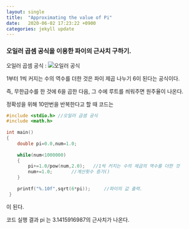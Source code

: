 ```yaml
---
layout: single
title:  "Approximating the value of Pi"
date:   2020-06-02 17:23:22 +0900
categories: jekyll update
---
```




### 오일러 곱셈 공식을 이용한 파이의 근사치 구하기.

오일러 곱셈 공식 : ![오일러 공식](https://img1.daumcdn.net/thumb/R1280x0/?scode=mtistory2&fname=https%3A%2F%2Ft1.daumcdn.net%2Fcfile%2Ftistory%2F99DCBF465CF3F3542F)

1부터 1씩 커지는 수의 역수를 더한 것은 파이 제곱 나누기 6이 된다는 공식이다.

즉, 무한급수를 한 것에 6을 곱한 다음, 그 수에 루트를 씌워주면 원주율이 나온다.

정확성을 위해 10만번을 반복한다고 할 때 코드는

~~~c
#include <stdio.h> //오일러 곱셈 공식 
#include <math.h>
 
int main()
{
    double pi=0.0,num=1.0;
    
    while(num<1000000)
    {
        pi+=1.0/pow(num,2.0);	//1씩 커지는 수의 제곱의 역수를 더한 것
        num+=1.0;		//계산횟수 증가()
    }
    
    printf("%.10f",sqrt(6*pi));		//파이의 값 출력.
 } 
~~~

이 된다.

코드 실행 결과 pi 는 3.1415916987의 근사치가 나온다.